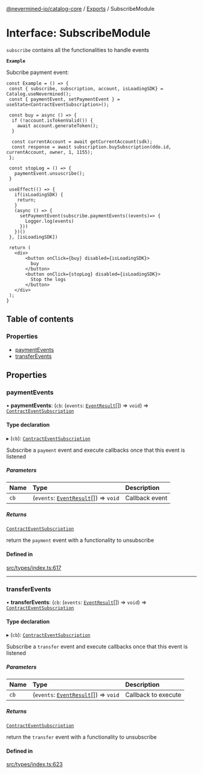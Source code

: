 [@nevermined-io/catalog-core](../README.md) / [Exports](../modules.md) / SubscribeModule

# Interface: SubscribeModule

`subscribe` contains all the functionalities to handle events

**`Example`**

Subcribe payment event:

```tsx
const Example = () => {
 const { subscribe, subscription, account, isLoadingSDK} = Catalog.useNevermined();
 const { paymentEvent, setPaymentEvent } = useState<ContractEventSubscription>();

 const buy = async () => {
  if (!account.isTokenValid()) {
    await account.generateToken();
  }

  const currentAccount = await getCurrentAccount(sdk);
  const response = await subscription.buySubscription(ddo.id, currentAccount, owner, 1, 1155);
 };

 const stopLog = () => {
   paymentEvent.unsuscribe();
 }

 useEffect(() => {
   if(isLoadingSDK) {
    return;
   }
   (async () => {
     setPaymentEvent(subscribe.paymentEvents((events)=> {
       Logger.log(events)
     }))
   })()
 }, [isLoadingSDK])
 
 return (
   <div>
       <button onClick={buy} disabled={isLoadingSDK}>
         buy
       </button>
       <button onClick={stopLog} disabled={isLoadingSDK}>
         Stop the logs
       </button>
   </div>
 );
}
```

## Table of contents

### Properties

- [paymentEvents](SubscribeModule.md#paymentevents)
- [transferEvents](SubscribeModule.md#transferevents)

## Properties

### paymentEvents

• **paymentEvents**: (`cb`: (`events`: [`EventResult`](../modules.md#eventresult)[]) => `void`) => [`ContractEventSubscription`](ContractEventSubscription.md)

#### Type declaration

▸ (`cb`): [`ContractEventSubscription`](ContractEventSubscription.md)

Subscribe a `payment` event and execute callbacks once that this event is listened

##### Parameters

| Name | Type | Description |
| :------ | :------ | :------ |
| `cb` | (`events`: [`EventResult`](../modules.md#eventresult)[]) => `void` | Callback event |

##### Returns

[`ContractEventSubscription`](ContractEventSubscription.md)

return the `payment` event with a functionality to unsubscribe

#### Defined in

[src/types/index.ts:617](https://github.com/nevermined-io/components-catalog/blob/f400cb9/lib/src/types/index.ts#L617)

___

### transferEvents

• **transferEvents**: (`cb`: (`events`: [`EventResult`](../modules.md#eventresult)[]) => `void`) => [`ContractEventSubscription`](ContractEventSubscription.md)

#### Type declaration

▸ (`cb`): [`ContractEventSubscription`](ContractEventSubscription.md)

Subscribe a `transfer` event and execute callbacks once that this event is listened

##### Parameters

| Name | Type | Description |
| :------ | :------ | :------ |
| `cb` | (`events`: [`EventResult`](../modules.md#eventresult)[]) => `void` | Callback to execute |

##### Returns

[`ContractEventSubscription`](ContractEventSubscription.md)

return the `transfer` event with a functionality to unsubscribe

#### Defined in

[src/types/index.ts:623](https://github.com/nevermined-io/components-catalog/blob/f400cb9/lib/src/types/index.ts#L623)
